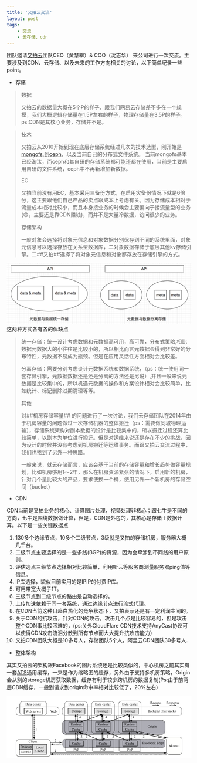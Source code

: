 ```yaml
---
title: '又拍云交流'
layout: post
tags:
    - 交流
    - 云存储、cdn
---
```



团队邀请[又拍云](https://www.upyun.com/index.html)团队CEO（黄慧攀）& COO（沈志华） 来公司进行一次交流。主要涉及到CDN、云存储、以及未来的工作方向相关的讨论，以下简单纪录一些point。

* 存储

> 数据
> 
>又拍云的数据量大概在5个P的样子，跟我们网易云存储差不多在一个规模，我们大概逻辑存储量在1.5P左右的样子，物理存储量在3.5P的样子。ps:CDN是其核心业务，存储并不是。


>技术
>
>又拍云从2010开始到现在底层存储系统经过几次的技术选型，刚开始是[mongofs](http://www.phpclasses.org/package/6086-PHP-Store-and-get-data-in-MongoDB-GridFS-like-files.html),到[ceph](http://ceph.com/)，以及当前自己的分布式文件系统。
>当前mongofs基本已经淘汰，而ceph和其自研的存储系统都可能还都在使用，当前是主要启用自研的文件系统，ceph中不再新增加新数据。
>
> EC
> 
> 又拍当前没有用EC，基本采用三备份方式，在启用灾备份情况下就是6倍分，这主要跟他们自己产品的卖点跟成本上考虑有关。因为存储成本相对于流量成本相对比较小，而且本身接业务的时候会主要偏向于接流量型的业务(😄，主要还是靠CDN赚钱)，而并不是大量冷数据，访问很少的业务。
>
>存储架构
> 
> 一般对象会选择将对象元信息和对象数据分别保存到不同的系统里面，对象元信息可以选择存放在关系型数据库，二对象数据存储于底层其他kv存储引擎。二##又拍##选择了将对象元信息和对象都存放在存储引擎的方式。

![storagearch.jpg](/media/files/2015/09/storagearch.jpg)
这两种方式各有各的优缺点
>统一存储：统一设计考虑数据和元数据高可用，高可靠，分布式策略,相比数据元数据大的小往往是比较小的，所以相比而言元数据会得到非常好的分布特性，元数据不易成为瓶颈。但是在应用灵活性方面相对会比较差。
>
> 分离存储：需要分别考虑设计元数据系统和数据系统，（ps：统一使用同一套存储引擎，元数据数据还是还是分离的方法还是另说）,并且一般来说元数据是比较集中的，所以机遇元数据的操作和方案设计相对会比较简单，比如统计、标记删除过期清理等等。
> 
> 
>其他
>
> 对##机房存储容量## 的问题进行了一次讨论，我们云存储团队在2014年由于机房容量的问题做过一次存储机器的整体搬迁（ps：需要做同城物理运输），存储系统架构对副本数据的设计是比较集中的，所以搬迁过程还算比较简单，以副本为单位进行搬迁。但是对运维来说还是存在不少的挑战，因为设计的时候并没有考虑到机房搬迁等运维事务。而跟又拍云交流过程中，我们也找到了另外一种思路。
> 	
>一般来说，就云存储而言，应该会基于当前的存储容量和增长趋势做容量规划，比如机房够用1～2年，那么在机房资源紧张的情况下，启用新的机房，针对几个量比较大的产品，要求使换一个桶，使用另外一个新机房的存储空间（bucket）


* CDN

CDN当前是又拍业务的核心、计算图片处理，视频处理非核心；跟七牛是不同的方向，七牛是围绕数据做计算，但是，CDN是外包的，其核心是存储＋数据计算。以下是一些关键数据点

1. 130多个边缘节点，10多个二级节点，3级就是又拍的存储机房，服务器大概几千台。
2. 二级节点主要选择的是一些多线(BGP)的资源，因为会牵涉到不同线的用户原则。
3. 评估选点三级节点选择相对比较简单，利用听云等服务商测量服务器ping值等信息。
4. IP库选择，貌似目前实用的是IPIP的付费IP库。
5. 可用带宽大概子1T。
6. 三级节点到二级节点的路由是自动选择的。
7. 上传加速依赖于同一套系统，通过边缘节点进行流式代理。
8. 在CDN当前这种日趋白热化的竞争状态下，又拍表示还是有一定利润空间的。
9. 关于CDN的抗攻击，针对CDN的攻击，攻击几个点是比较容易的，但是攻击整个CDN事比较困难的，(ps:关外CloudFlare CDN技术支持AnyCast协议可以使得CDN攻击流泪分散到所有节点而大大提升抗攻击能力）
10. 又拍CDN团队大概是10多号人，存储团队5个人，阿里云CDN团队30多号人.



* 整体架构

其实又拍云的架构跟Facebook的图片系统还是比较类似的，中心机房之前其实有一套[ATS](http://trafficserver.apache.org/)通用缓存，一来是作为缩略图的缓存，另外由于支持多机房策略，Origin会从别的storage机房获取数据，缓存有利于较少跨机房的数据复制(Ps:由于前两层CDN缓存，一般到请求到origin命中率相对比较低了，20%左右)

![storagearch.jpg](/media/files/2015/09/facebookcache.jpg)
